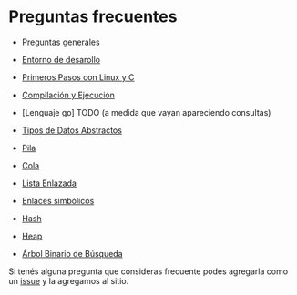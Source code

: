 Preguntas frecuentes
====================

* [Preguntas generales](faq/general.md)

* [Entorno de desarollo](faq/entorno.md)

* [Primeros Pasos con Linux y C](faq/primeros-pasos.md)

* [Compilación y Ejecución](faq/compilacion-ejecucion.md)

* [Lenguaje go] TODO (a medida que vayan apareciendo consultas)

* [Tipos de Datos Abstractos](faq/tda.md)

* [Pila](faq/pila.md)

* [Cola](faq/cola.md)

* [Lista Enlazada](faq/lista-enlazada.md)

* [Enlaces simbólicos](faq/symlink.md)

* [Hash](faq/hash.md)

* [Heap](faq/heap.md)

* [Árbol Binario de Búsqueda](faq/abb.md)

Si tenés alguna pregunta que consideras frecuente podes agregarla como un [issue](https://github.com/algoritmos-rw/algo2/issues) y la agregamos al sitio.

